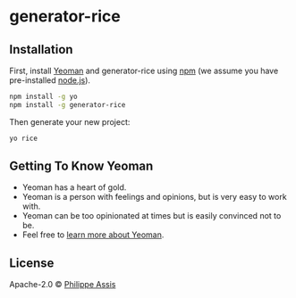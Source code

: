# generator-rice

## Installation

First, install [Yeoman](http://yeoman.io) and generator-rice using [npm](https://www.npmjs.com/) (we assume you have pre-installed [node.js](https://nodejs.org/)).

```bash
npm install -g yo
npm install -g generator-rice
```

Then generate your new project:

```bash
yo rice
```

## Getting To Know Yeoman

 * Yeoman has a heart of gold.
 * Yeoman is a person with feelings and opinions, but is very easy to work with.
 * Yeoman can be too opinionated at times but is easily convinced not to be.
 * Feel free to [learn more about Yeoman](http://yeoman.io/).

## License

Apache-2.0 © [Philippe Assis]()


[npm-image]: https://badge.fury.io/js/generator-rice.svg
[npm-url]: https://npmjs.org/package/generator-rice
[travis-image]: https://travis-ci.org//generator-rice.svg?branch=master
[travis-url]: https://travis-ci.org//generator-rice
[daviddm-image]: https://david-dm.org//generator-rice.svg?theme=shields.io
[daviddm-url]: https://david-dm.org//generator-rice
[coveralls-image]: https://coveralls.io/repos//generator-rice/badge.svg
[coveralls-url]: https://coveralls.io/r//generator-rice
